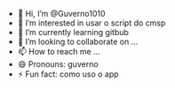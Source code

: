 - 👋 Hi, I’m @Guverno1010
- 👀 I’m interested in usar o script do cmsp
- 🌱 I’m currently learning gitbub
- 💞️ I’m looking to collaborate on ...
- 📫 How to reach me ...
- 😄 Pronouns: guverno
- ⚡ Fun fact: como uso o app

<!---
Guverno1010/Guverno1010 is a ✨ special ✨ repository because its `README.md` (this file) appears on your GitHub profile.
You can click the Preview link to take a look at your changes.
--->
